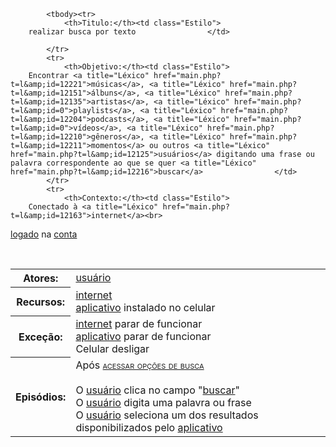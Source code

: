 <table> 




<!--                     SEGUNDA PARTE                                     --> 


   



<!-- CENÁRIO --> 

    

            <tbody><tr> 
                <th>Titulo:</th><td class="Estilo">
        realizar busca por texto                </td> 

            </tr> 
            <tr> 
                <th>Objetivo:</th><td class="Estilo">
		Encontrar <a title="Léxico" href="main.php?t=l&amp;id=12221">músicas</a>, <a title="Léxico" href="main.php?t=l&amp;id=12151">álbuns</a>, <a title="Léxico" href="main.php?t=l&amp;id=12135">artistas</a>, <a title="Léxico" href="main.php?t=l&amp;id=0">playlists</a>, <a title="Léxico" href="main.php?t=l&amp;id=12204">podcasts</a>, <a title="Léxico" href="main.php?t=l&amp;id=0">vídeos</a>, <a title="Léxico" href="main.php?t=l&amp;id=12210">gêneros</a>, <a title="Léxico" href="main.php?t=l&amp;id=12211">momentos</a> ou outros <a title="Léxico" href="main.php?t=l&amp;id=12125">usuários</a> digitando uma frase ou palavra correspondente ao que se quer <a title="Léxico" href="main.php?t=l&amp;id=12216">buscar</a>				</td> 
            </tr> 
            <tr> 
                <th>Contexto:</th><td class="Estilo">
		Conectado à <a title="Léxico" href="main.php?t=l&amp;id=12163">internet</a><br>
<a title="Léxico" href="main.php?t=l&amp;id=12134">logado</a> na <a title="Léxico" href="main.php?t=l&amp;id=12178">conta</a>		 
				</td> 
            </tr> 
            <tr> 
                <th>Atores:</th><td class="Estilo">
		<a title="Léxico" href="main.php?t=l&amp;id=12125">usuário</a>                </td>  
            </tr> 
            <tr> 
                <th>Recursos:</th><td class="Estilo">
		<a title="Léxico" href="main.php?t=l&amp;id=12163">internet</a><br>
<a title="Léxico" href="main.php?t=l&amp;id=12170">aplicativo</a> instalado no celular                </td> 
            </tr> 
            <tr> 
                <th>Exceção:</th><td class="Estilo">
		<a title="Léxico" href="main.php?t=l&amp;id=12163">internet</a> parar de funcionar<br>
<a title="Léxico" href="main.php?t=l&amp;id=12170">aplicativo</a> parar de funcionar<br>
Celular desligar                </td> 
            </tr> 
            <tr> 
                <th>Episódios:</th><td class="Estilo">
		Após  <a title="Cenário" href="main.php?t=c&amp;id=2866"><span style="font-variant: small-caps">acessar opções de busca</span></a><br>
<br>
O <a title="Léxico" href="main.php?t=l&amp;id=12125">usuário</a> clica no campo "<a title="Léxico" href="main.php?t=l&amp;id=12216">buscar</a>"<br>
O <a title="Léxico" href="main.php?t=l&amp;id=12125">usuário</a> digita uma palavra ou frase<br>
O <a title="Léxico" href="main.php?t=l&amp;id=12125">usuário</a> seleciona um dos resultados disponibilizados pelo <a title="Léxico" href="main.php?t=l&amp;id=12170">aplicativo</a>	  	
                </td> 
            </tr> 
        </tbody></table>

